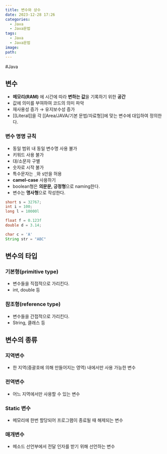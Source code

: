```yaml
---
title: 변수와 상수
date: 2023-12-28 17:26
categories:
  - Java
  - Java문법
tags:
  - Java
  - Java문법
image: 
path:
---
```

#Java 

## 변수
- **메모리(RAM)** 에 시간에 따라 **변하는 값**을 기록하기 위한 **공간**
- 값에 의미를 부여하여 코드의 의미 파악
- 재사용성 증가 → 유지보수성 증가
- [[Literal]]을 각 [[Area/JAVA/기본 문법/자료형]]에 맞는 변수에 대입하여 정의한다.

### 변수 명명 규칙

- 동일 범위 내 동일 변수명 사용 불가
- 키워드 사용 불가
- 대/소문자 구별
- 숫자로 시작 불가
- 특수문자는 `_`와 `$`만을 허용
- **camel-case** 사용하기
- boolean형은 **의문문, 긍정형**으로 naming한다.
- 변수는 **명사형**으로 작성한다.

```java
short s = 32767;
int i = 100;
long l = 10000l

float f = 0.123f
double d = 3.14;

char c = 'A'
String str = "ABC"
```

## 변수의 타입
### 기본형(primitive type)
+ 변수들을 직접적으로 가리킨다.
+ int, double 등

### 참조형(reference type)
+ 변수들을 간접적으로 가리킨다.
+ String, 클래스 등

## 변수의 종류

### 지역변수
- 한 지역(중괄호에 의해 만들어지는 영역) 내에서만 사용 가능한 변수

### 전역변수
- 어느 지역에서만 사용할 수 있는 변수

### Static 변수
- 메모리에 한번 할당되어 프로그램이 종료될 때 해제되는 변수

### 매개변수
- 메소드 선언부에서 전달 인자를 받기 위해 선언하는 변수
